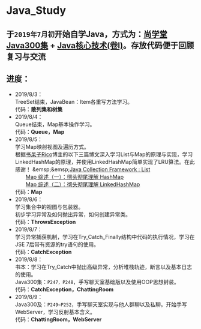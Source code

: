 # Java_Study

## 于`2019年7月初`开始自学Java，方式为：[尚学堂Java300集](https://www.bilibili.com/video/av59814573) + [Java核心技术(卷Ⅰ)](https://book.douban.com/subject/26880667/)。存放代码便于回顾复习与交流

## **进度：**

* 2019/8/3：  
TreeSet结束，JavaBean：Item各重写方法学习。  
代码：**散列集和树集**
* 2019/8/4：  
Queue结束，Map基本操作学习。  
代码：**Queue，Map**
* 2019/8/5：  
学习Map映射视图及遍历方式。  
根据[书呆子Rico](https://me.csdn.net/justloveyou_)博主的以下三篇博文深入学习List与Map的原理与实现，学习LinkedHashMap的原理，并使用LinkedHashMap简单实现了LRU算法。在此感谢！  
&emsp;&emsp;[Java Collection Framework : List](https://blog.csdn.net/justloveyou_/article/details/52955619)  
&emsp;&emsp;[Map 综述（一）：彻头彻尾理解 HashMap](https://blog.csdn.net/justloveyou_/article/details/62893086)  
&emsp;&emsp;[Map 综述（二）：彻头彻尾理解 LinkedHashMap](https://blog.csdn.net/justloveyou_/article/details/71713781)  
代码：**Map**
* 2019/8/6：  
学习集合中的视图与包装器。  
初步学习异常及如何抛出异常，如何创建异常类。  
代码：**ThrowsException**
* 2019/8/7：  
学习异常捕获机制，学习在Try_Catch_Finally结构中代码的执行情况，学习在JSE 7后带有资源的try语句的使用。  
代码：**CatchException**
* 2019/8/8：  
书本：学习在Try_Catch中抛出高级异常，分析堆栈轨迹，断言以及基本日志的使用。  
Java300集：`P247，P248`，手写聊天室基础版以及使用OOP思想封装。  
代码：**CatchException，ChattingRoom**
* 2019/8/9：  
Java300及：`P249~P252`，手写聊天室实现与他人群聊以及私聊。开始手写WebServer，学习反射基本含义。  
代码：**ChattingRoom，WebServer**
